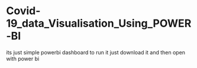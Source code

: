 # Covid-19_data_Visualisation_Using_POWER-BI
its just simple powerbi dashboard
to run it just download it and then open with power bi
